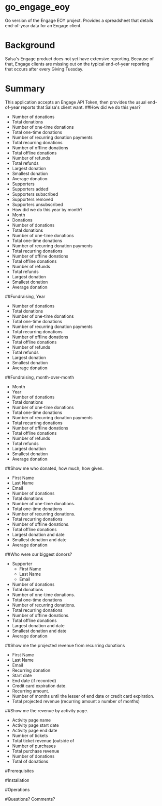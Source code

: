 # go_engage_eoy
Go version of the Engage EOY project.  Provides a spreadsheet that details end-of-year data for an Engage client.
# Background
Salsa's Engage product does not yet have extensive reporting.  Because of that, Engage clients are missing out on
the typical end-of-year reporting that occurs after every Giving Tuesday.
# Summary
This application accepts an Engage API Token, then provides the usual end-of-year reports that Salsa's client want.
##How did we do this year?
* Number of donations
* Total donations
* Number of one-time donations
* Total one-time donations
* Number of recurring donation payments
* Total recurring donations
* Number of offline donations
* Total offline donations
* Number of refunds
* Total refunds
* Largest donation
* Smallest donation
* Average donation
* Supporters
* Supporters added
* Supporters subscribed
* Supporters removed
* Supporters unsubscribed
* How did we do this year by month?
* Month
* Donations
* Number of donations
* Total donations
* Number of one-time donations
* Total one-time donations
* Number of recurring donation payments
* Total recurring donations
* Number of offline donations
* Total offline donations
* Number of refunds
* Total refunds
* Largest donation
* Smallest donation
* Average donation

##Fundraising, Year
* Number of donations
* Total donations
* Number of one-time donations
* Total one-time donations
* Number of recurring donation payments
* Total recurring donations
* Number of offline donations
* Total offline donations
* Number of refunds
* Total refunds
* Largest donation
* Smallest donation
* Average donation

##Fundraising, month-over-month
* Month
* Year
* Number of donations
* Total donations
* Number of one-time donations
* Total one-time donations
* Number of recurring donation payments
* Total recurring donations
* Number of offline donations
* Total offline donations
* Number of refunds
* Total refunds
* Largest donation
* Smallest donation
* Average donation

##Show me who donated, how much, how given.
* First Name
* Last Name
* Email
* Number of donations
* Total donations
* Number of one-time donations.
* Total one-time donations
* Number of recurring donations.
* Total recurring donations
* Number of offline donations.
* Total offline donations
* Largest donation and date
* Smallest donation and date
* Average donation

##Who were our biggest donors?
* Supporter
    * First Name
    * Last Name
    * Email
* Number of donations
* Total donations
* Number of one-time donations.
* Total one-time donations
* Number of recurring donations.
* Total recurring donations
* Number of offline donations.
* Total offline donations
* Largest donation and date
* Smallest donation and date
* Average donation


##Show me the projected revenue from recurring donations
* First Name
* Last Name
* Email
* Recurring donation
* Start date
* End date (if recorded)
* Credit card expiration date.
* Recurring amount.
* Number of months until the lesser of end date or credit card expiration.
* Total projected revenue (recurring amount x number of months)

##Show me the revenue by activity page.
* Activity page name
* Activity page start date
* Activity page end date
* Number of tickets
* Total ticket revenue (outside of 
* Number of purchases
* Total purchase revenue
* Number of donations
* Total of donations

#Prerequisites

#Installation

#Operations

#Questions?  Comments?
